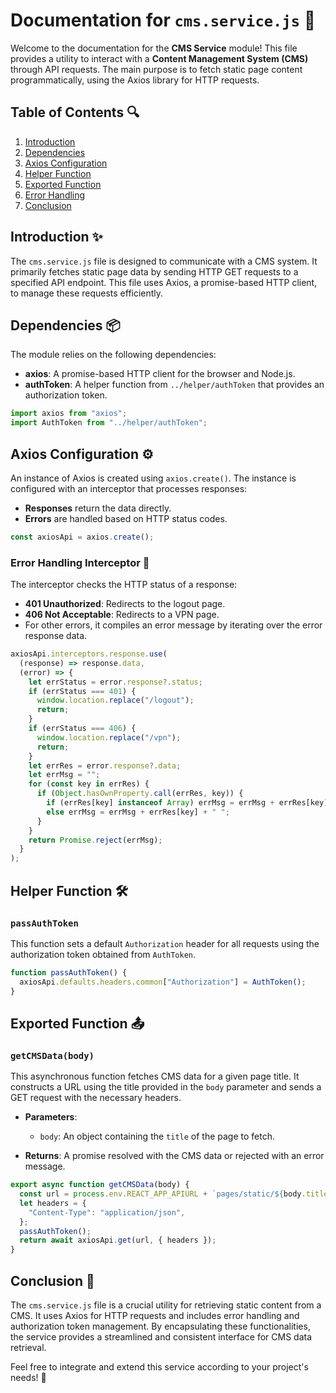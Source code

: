 # Documentation for `cms.service.js` 📄

Welcome to the documentation for the **CMS Service** module! This file provides a utility to interact with a **Content Management System (CMS)** through API requests. The main purpose is to fetch static page content programmatically, using the Axios library for HTTP requests.

## Table of Contents 🔍
1. [Introduction](#introduction)
2. [Dependencies](#dependencies)
3. [Axios Configuration](#axios-configuration)
4. [Helper Function](#helper-function)
5. [Exported Function](#exported-function)
6. [Error Handling](#error-handling)
7. [Conclusion](#conclusion)

## Introduction ✨
The `cms.service.js` file is designed to communicate with a CMS system. It primarily fetches static page data by sending HTTP GET requests to a specified API endpoint. This file uses Axios, a promise-based HTTP client, to manage these requests efficiently.

## Dependencies 📦
The module relies on the following dependencies:
- **axios**: A promise-based HTTP client for the browser and Node.js.
- **authToken**: A helper function from `../helper/authToken` that provides an authorization token.

```javascript
import axios from "axios";
import AuthToken from "../helper/authToken";
```

## Axios Configuration ⚙️
An instance of Axios is created using `axios.create()`. The instance is configured with an interceptor that processes responses:
- **Responses** return the data directly.
- **Errors** are handled based on HTTP status codes.

```javascript
const axiosApi = axios.create();
```

### Error Handling Interceptor 🔄
The interceptor checks the HTTP status of a response:
- **401 Unauthorized**: Redirects to the logout page.
- **406 Not Acceptable**: Redirects to a VPN page.
- For other errors, it compiles an error message by iterating over the error response data.

```javascript
axiosApi.interceptors.response.use(
  (response) => response.data,
  (error) => {
    let errStatus = error.response?.status;
    if (errStatus === 401) {
      window.location.replace("/logout");
      return;
    }
    if (errStatus === 406) {
      window.location.replace("/vpn");
      return;
    }
    let errRes = error.response?.data;
    let errMsg = "";
    for (const key in errRes) {
      if (Object.hasOwnProperty.call(errRes, key)) {
        if (errRes[key] instanceof Array) errMsg = errMsg + errRes[key][0] + " ";
        else errMsg = errMsg + errRes[key] + " ";
      }
    }
    return Promise.reject(errMsg);
  }
);
```

## Helper Function 🛠️

### `passAuthToken`
This function sets a default `Authorization` header for all requests using the authorization token obtained from `AuthToken`.

```javascript
function passAuthToken() {
  axiosApi.defaults.headers.common["Authorization"] = AuthToken();
}
```

## Exported Function 📤

### `getCMSData(body)`
This asynchronous function fetches CMS data for a given page title. It constructs a URL using the title provided in the `body` parameter and sends a GET request with the necessary headers.

- **Parameters**:
  - `body`: An object containing the `title` of the page to fetch.

- **Returns**: A promise resolved with the CMS data or rejected with an error message.

```javascript
export async function getCMSData(body) {
  const url = process.env.REACT_APP_APIURL + `pages/static/${body.title}`;
  let headers = {
    "Content-Type": "application/json",
  };
  passAuthToken();
  return await axiosApi.get(url, { headers });
}
```

## Conclusion 🎯
The `cms.service.js` file is a crucial utility for retrieving static content from a CMS. It uses Axios for HTTP requests and includes error handling and authorization token management. By encapsulating these functionalities, the service provides a streamlined and consistent interface for CMS data retrieval.

Feel free to integrate and extend this service according to your project's needs! 🚀